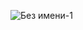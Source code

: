 ![Без имени-1](https://user-images.githubusercontent.com/106263950/170305011-da07b3b1-3ce8-4832-96c4-8c17c0cb5073.png)
